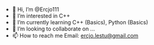 - 👋 Hi, I’m @Ercjo111
- 👀 I’m interested in C++
- 🌱 I’m currently learning C++ (Basics), Python (Basics)
- 💞️ I’m looking to collaborate on ...
- 📫 How to reach me Email: ercjo.lestu@gmail.com

<!---
Ercjo111/Ercjo111 is a ✨ special ✨ repository because its `README.md` (this file) appears on your GitHub profile.
You can click the Preview link to take a look at your changes.
--->
